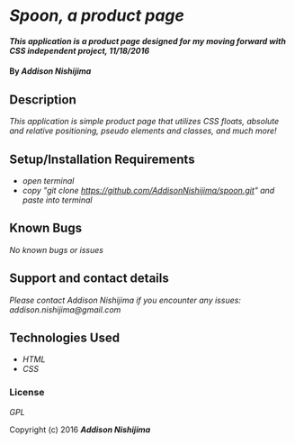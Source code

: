 # _Spoon, a product page_

#### _This application is a product page designed for my moving forward with CSS independent project, 11/18/2016_

#### By _**Addison Nishijima**_

## Description

_This application is simple product page that utilizes CSS floats, absolute and relative positioning, pseudo elements and classes, and much more!_

## Setup/Installation Requirements

* _open terminal_
* _copy "git clone https://github.com/AddisonNishijima/spoon.git" and paste into terminal_

## Known Bugs

_No known bugs or issues_

## Support and contact details

_Please contact Addison Nishijima if you encounter any issues: addison.nishijima@gmail.com_

## Technologies Used

* _HTML_
* _CSS_

### License

*GPL*

Copyright (c) 2016 **_Addison Nishijima_**
